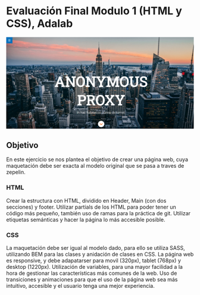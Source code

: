 # Evaluación Final Modulo 1 (HTML y CSS), Adalab

![Imagen de la web](./_src/assets/images/photo.png)

## Objetivo

En este ejercicio se nos plantea el objetivo de crear una página web, cuya maquetación debe ser exacta al modelo original que se pasa a traves de zepelin.

### HTML

Crear la estructura con HTML, dividido en Header, Main (con dos secciones) y footer. Utilizar partials de los HTML para poder tener un código más pequeño, también uso de ramas para la práctica de git.
Utilizar etiquetas semánticas y hacer la página lo más accesible posible.

### CSS

La maquetación debe ser igual al modelo dado, para ello se utiliza SASS, utilizando BEM para las clases y anidación de clases en CSS.
La página web es responsive, y debe adapatarser para movil (320px), tablet (768px) y desktop (1220px).
Utilización de variables, para una mayor facilidad a la hora de gestionar las características más comunes de la web.
Uso de transiciones y animaciones para que el uso de la página web sea más intuitivo, accesible y el usuario tenga una mejor experiencia.
